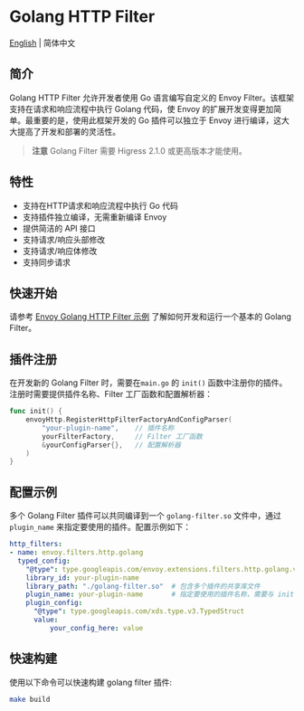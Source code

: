# Golang HTTP Filter

[English](./README_en.md) | 简体中文

## 简介

Golang HTTP Filter 允许开发者使用 Go 语言编写自定义的 Envoy Filter。该框架支持在请求和响应流程中执行 Golang 代码，使 Envoy 的扩展开发变得更加简单。最重要的是，使用此框架开发的 Go 插件可以独立于 Envoy 进行编译，这大大提高了开发和部署的灵活性。

> **注意** Golang Filter 需要 Higress 2.1.0 或更高版本才能使用。
## 特性

- 支持在HTTP请求和响应流程中执行 Go 代码
- 支持插件独立编译，无需重新编译 Envoy
- 提供简洁的 API 接口
- 支持请求/响应头部修改
- 支持请求/响应体修改
- 支持同步请求

## 快速开始

请参考 [Envoy Golang HTTP Filter 示例](https://github.com/envoyproxy/examples/tree/main/golang-http) 了解如何开发和运行一个基本的 Golang Filter。

## 插件注册

在开发新的 Golang Filter 时，需要在`main.go` 的 `init()` 函数中注册你的插件。注册时需要提供插件名称、Filter 工厂函数和配置解析器：

```go
func init() {
    envoyHttp.RegisterHttpFilterFactoryAndConfigParser(
        "your-plugin-name",    // 插件名称
        yourFilterFactory,     // Filter 工厂函数
        &yourConfigParser{},   // 配置解析器
    )
}
```

## 配置示例

多个 Golang Filter 插件可以共同编译到一个 `golang-filter.so` 文件中，通过 `plugin_name` 来指定要使用的插件。配置示例如下：

```yaml
http_filters:
- name: envoy.filters.http.golang
  typed_config:
    "@type": type.googleapis.com/envoy.extensions.filters.http.golang.v3alpha.Config
    library_id: your-plugin-name
    library_path: "./golang-filter.so"  # 包含多个插件的共享库文件
    plugin_name: your-plugin-name       # 指定要使用的插件名称，需要与 init() 函数中注册的插件名称保持一致
    plugin_config:
      "@type": type.googleapis.com/xds.type.v3.TypedStruct
      value:
          your_config_here: value
```

## 快速构建

使用以下命令可以快速构建 golang filter 插件:

```bash
make build
```

